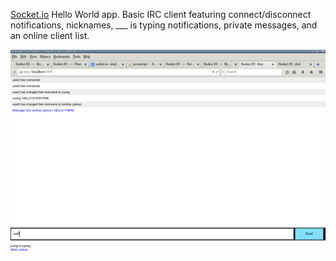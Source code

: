 [Socket.io](http://socket.io) Hello World app.  Basic IRC client featuring connect/disconnect notifications, nicknames, ___ is typing notifications, private messages, and an online client list.

![socket.io irc](socketiochat.png)

